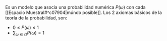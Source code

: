 Es un modelo que asocia una probabilidad numérica $P(\omega)$ con cada [[Espacio Muestral#^c07904|múndo posible]]. Los 2 axiomas básicos de la teoría de la probabilidad, son:
- $0≤P(\omega)≤1$
- $\sum_{\omega\in\Omega}P(\omega)=1$ 